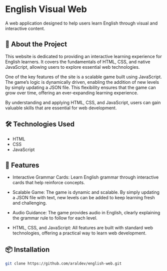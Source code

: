 # English Visual Web

A web application designed to help users learn English through visual and interactive content.


## 📌 About the Project

This website is dedicated to providing an interactive learning experience for English learners. It covers the fundamentals of HTML, CSS, and native JavaScript, allowing users to explore essential web technologies.

One of the key features of the site is a scalable game built using JavaScript. The game’s logic is dynamically driven, enabling the addition of new levels by simply updating a JSON file. This flexibility ensures that the game can grow over time, offering an ever-expanding learning experience.

By understanding and applying HTML, CSS, and JavaScript, users can gain valuable skills that are essential for web development.


## 🛠️ Technologies Used

- HTML
- CSS
- JavaScript  


## 🚀 Features

- Interactive Grammar Cards: Learn English grammar through interactive cards that help reinforce concepts.

- Scalable Game: The game is dynamic and scalable. By simply updating a JSON file with text, new levels can be added to keep learning fresh and challenging.

- Audio Guidance: The game provides audio in English, clearly explaining the grammar rule to follow for each level.

- HTML, CSS, and JavaScript: All features are built with standard web technologies, offering a practical way to learn web development.


## 📦 Installation

```bash
git clone https://github.com/araldev/english-web.git
```
